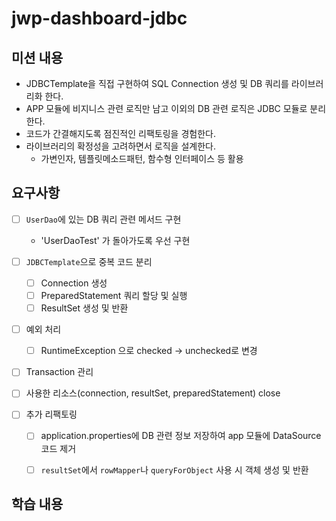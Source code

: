# jwp-dashboard-jdbc

## 미션 내용 
- JDBCTemplate을 직접 구현하여 SQL Connection 생성 및 DB 쿼리를 라이브러리화 한다. 
- APP 모듈에 비지니스 관련 로직만 남고 이외의 DB 관련 로직은 JDBC 모듈로 분리한다. 
- 코드가 간결해지도록 점진적인 리팩토링을 경험한다. 
- 라이브러리의 확정성을 고려하면서 로직을 설계한다. 
    - 가변인자, 템플릿메소드패턴, 함수형 인터페이스 등 활용

## 요구사항 
-[ ] `UserDao`에 있는 DB 쿼리 관련 메서드 구현 
    - 'UserDaoTest' 가 돌아가도록 우선 구현
    
- [ ] `JDBCTemplate`으로 중복 코드 분리
    - [ ] Connection 생성 
    - [ ] PreparedStatement 쿼리 할당 및 실행 
    - [ ] ResultSet 생성 및 반환 
    
- [ ] 예외 처리 
    - [ ] RuntimeException 으로 checked -> unchecked로 변경
    
- [ ] Transaction 관리
- [ ] 사용한 리소스(connection, resultSet, preparedStatement) close


- [ ] 추가 리팩토링
    - [ ] application.properties에 DB 관련 정보 저장하여 app 모듈에 DataSource 코드 제거
    - [ ] `resultSet`에서 `rowMapper`나 `queryForObject` 사용 시 객체 생성 및 반환
    

## 학습 내용
